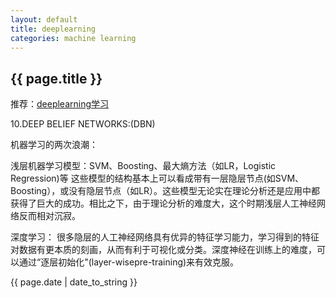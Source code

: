 ```yaml
---
layout: default
title: deeplearning
categories: machine learning
---
```


<h2> {{ page.title }} </h2>
<p>推荐：<a href="deepleaning.net/tutorial/deeplearning.pdf">deeplearning学习</a>
</p>

10.DEEP BELIEF NETWORKS:(DBN)

机器学习的两次浪潮：

浅层机器学习模型：SVM、Boosting、最大熵方法（如LR，Logistic Regression)等
这些模型的结构基本上可以看成带有一层隐层节点(如SVM、Boosting），或没有隐层节点（如LR）。这些模型无论实在理论分析还是应用中都获得了巨大的成功。相比之下，由于理论分析的难度大，这个时期浅层人工神经网络反而相对沉寂。

深度学习：
很多隐层的人工神经网络具有优异的特征学习能力，学习得到的特征对数据有更本质的刻画，从而有利于可视化或分类。深度神经在训练上的难度，可以通过“逐层初始化"(layer-wisepre-training)来有效克服。


<p>{{ page.date | date_to_string }}</p>
